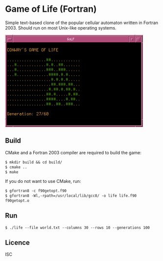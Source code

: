 # Game of Life (Fortran)
Simple text-based clone of the popular cellular automaton written in Fortran
2003. Should run on most Unix-like operating systems.

![Screen Shot](screenshot.png)

## Build
CMake and a Fortran 2003 compiler are required to build the game:
```
$ mkdir build && cd build/
$ cmake ..
$ make
```
If you do not want to use CMake, run:
```
$ gfortran8 -c f90getopt.f90
$ gfortran8 -Wl,-rpath=/usr/local/lib/gcc8/ -o life life.f90 f90getopt.o
```

## Run
```
$ ./life --file world.txt --columns 30 --rows 10 --generations 100
```

## Licence
ISC
